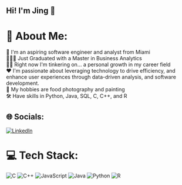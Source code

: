 ## Hi! I'm Jing 👋

# 💫 About Me:
👋 I'm an aspiring software engineer and analyst from Miami<br>👩🏻‍🎓 Just Graduated with a Master in Business Analytics<br>👩‍🏫 Right now I'm tinkering on... a personal growth in my career field<br>❤️ I'm passionate about leveraging technology to drive efficiency, and enhance user experiences through data-driven analysis, and software development. <br>🧋 My hobbies are food photography and painting<br>🛠️ Have skills in Python, Java, SQL, C, C++, and R


## 🌐 Socials:
[![LinkedIn](https://img.shields.io/badge/LinkedIn-%230077B5.svg?logo=linkedin&logoColor=white)](https://linkedin.com/in/jing-xuan-ma/) 

# 💻 Tech Stack:
![C](https://img.shields.io/badge/c-%2300599C.svg?style=for-the-badge&logo=c&logoColor=white) ![C++](https://img.shields.io/badge/c++-%2300599C.svg?style=for-the-badge&logo=c%2B%2B&logoColor=white) ![JavaScript](https://img.shields.io/badge/javascript-%23323330.svg?style=for-the-badge&logo=javascript&logoColor=%23F7DF1E) ![Java](https://img.shields.io/badge/java-%23ED8B00.svg?style=for-the-badge&logo=openjdk&logoColor=white) ![Python](https://img.shields.io/badge/python-3670A0?style=for-the-badge&logo=python&logoColor=ffdd54) ![R](https://img.shields.io/badge/r-%23276DC3.svg?style=for-the-badge&logo=r&logoColor=white)

<!-- Proudly created with GPRM ( https://gprm.itsvg.in ) -->
